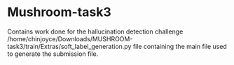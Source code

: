 # Mushroom-task3
Contains work done for the hallucination detection challenge
/home/chinjoyce/Downloads/MUSHROOM-task3/train/Extras/soft_label_generation.py file containing the main file used to generate the submission file.
